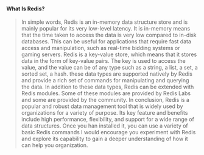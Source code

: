 #### What Is Redis?
>   In simple words, Redis is an in-memory data structure store and is mainly popular for its very low-level latency. It
is in-memory means that the time taken to access the data is very low compared to in-disk databases. This can be useful
for applications that require fast data access and  manipulation, such as real-time bidding systems or gaming servers.
Redis is a key-value store, which means that it stores data in the form of key-value pairs. The key is used to access the
value, and the value can be of any type such as a string, a list, a set, a sorted set, a hash. these data types are supported
natively by Redis and provide a rich set of commands for manipulating and querying the data. In addition to these data
types, Redis can be extended with Redis modules. Some of these modules are provided by Redis Labs and some are provided by
the community. In conclusion, Redis is a popular and robust data management tool that is widely used by organizations for
a variety of purpose. Its key feature and benefits include high performance, flexibility, and support for a wide range of
data structures. Once you han installed it, you can use a variety of basic Redis commands I would encourage you experiment
with Redis and explore its capability to gain a deeper understanding of how it can help you organization.